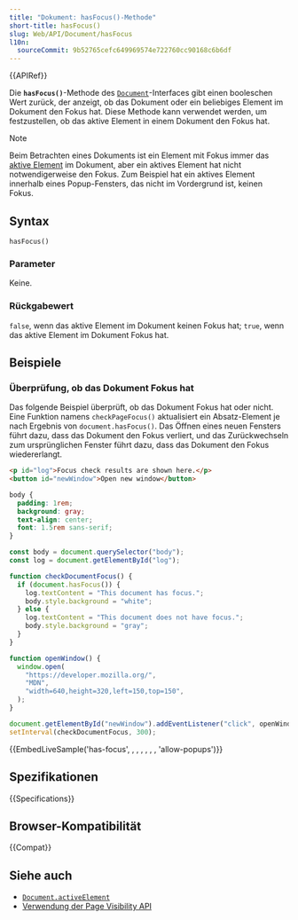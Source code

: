 ```yaml
---
title: "Dokument: hasFocus()-Methode"
short-title: hasFocus()
slug: Web/API/Document/hasFocus
l10n:
  sourceCommit: 9b52765cefc649969574e722760cc90168c6b6df
---
```


{{APIRef}}

Die **`hasFocus()`**-Methode des [`Document`](/de/docs/Web/API/Document)-Interfaces gibt einen booleschen Wert zurück, der anzeigt, ob das Dokument oder ein beliebiges Element im Dokument den Fokus hat.
Diese Methode kann verwendet werden, um festzustellen, ob das aktive Element in einem Dokument den Fokus hat.

> [!NOTE]
> Beim Betrachten eines Dokuments ist ein Element mit Fokus immer das [aktive Element](/de/docs/Web/API/Document/activeElement) im Dokument, aber ein aktives Element hat nicht notwendigerweise den Fokus.
> Zum Beispiel hat ein aktives Element innerhalb eines Popup-Fensters, das nicht im Vordergrund ist, keinen Fokus.

## Syntax

```js-nolint
hasFocus()
```

### Parameter

Keine.

### Rückgabewert

`false`, wenn das aktive Element im Dokument keinen Fokus hat;
`true`, wenn das aktive Element im Dokument Fokus hat.

## Beispiele

### Überprüfung, ob das Dokument Fokus hat

Das folgende Beispiel überprüft, ob das Dokument Fokus hat oder nicht.
Eine Funktion namens `checkPageFocus()` aktualisiert ein Absatz-Element je nach Ergebnis von `document.hasFocus()`.
Das Öffnen eines neuen Fensters führt dazu, dass das Dokument den Fokus verliert, und das Zurückwechseln zum ursprünglichen Fenster führt dazu, dass das Dokument den Fokus wiedererlangt.

```html live-sample___has-focus
<p id="log">Focus check results are shown here.</p>
<button id="newWindow">Open new window</button>
```

```css hidden live-sample___has-focus
body {
  padding: 1rem;
  background: gray;
  text-align: center;
  font: 1.5rem sans-serif;
}
```

```js live-sample___has-focus
const body = document.querySelector("body");
const log = document.getElementById("log");

function checkDocumentFocus() {
  if (document.hasFocus()) {
    log.textContent = "This document has focus.";
    body.style.background = "white";
  } else {
    log.textContent = "This document does not have focus.";
    body.style.background = "gray";
  }
}

function openWindow() {
  window.open(
    "https://developer.mozilla.org/",
    "MDN",
    "width=640,height=320,left=150,top=150",
  );
}

document.getElementById("newWindow").addEventListener("click", openWindow);
setInterval(checkDocumentFocus, 300);
```

{{EmbedLiveSample('has-focus', , , , , , , 'allow-popups')}}

## Spezifikationen

{{Specifications}}

## Browser-Kompatibilität

{{Compat}}

## Siehe auch

- [`Document.activeElement`](/de/docs/Web/API/Document/activeElement)
- [Verwendung der Page Visibility API](/de/docs/Web/API/Page_Visibility_API)
